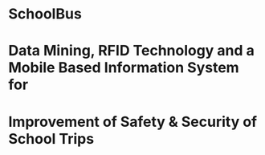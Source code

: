 # SchoolBus
# Data Mining, RFID Technology and a Mobile Based Information System for
# Improvement of Safety & Security of School Trips
